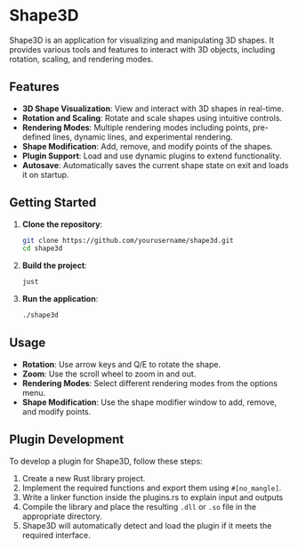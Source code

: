 
# Shape3D

Shape3D is an application for visualizing and manipulating 3D shapes. It provides various tools and features to interact with 3D objects, including rotation, scaling, and rendering modes.

## Features

- **3D Shape Visualization**: View and interact with 3D shapes in real-time.
- **Rotation and Scaling**: Rotate and scale shapes using intuitive controls.
- **Rendering Modes**: Multiple rendering modes including points, pre-defined lines, dynamic lines, and experimental rendering.
- **Shape Modification**: Add, remove, and modify points of the shapes.
- **Plugin Support**: Load and use dynamic plugins to extend functionality.
- **Autosave**: Automatically saves the current shape state on exit and loads it on startup.

## Getting Started

1. **Clone the repository**:
    ```sh
    git clone https://github.com/yourusername/shape3d.git
    cd shape3d
    ```

2. **Build the project**:
    ```sh
    just
    ```

3. **Run the application**:
    ```sh
    ./shape3d
    ```

## Usage

- **Rotation**: Use arrow keys and Q/E to rotate the shape.
- **Zoom**: Use the scroll wheel to zoom in and out.
- **Rendering Modes**: Select different rendering modes from the options menu.
- **Shape Modification**: Use the shape modifier window to add, remove, and modify points.

## Plugin Development

To develop a plugin for Shape3D, follow these steps:

1. Create a new Rust library project.
2. Implement the required functions and export them using `#[no_mangle]`.
3. Write a linker function inside the plugins.rs to explain input and outputs
4. Compile the library and place the resulting `.dll` or `.so` file in the appropriate directory.
5. Shape3D will automatically detect and load the plugin if it meets the required interface.
